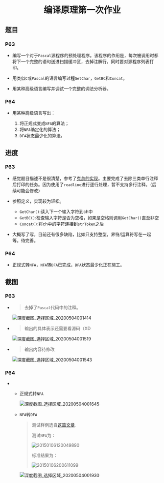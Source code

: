 <h1 align="center">编译原理第一次作业</h1>

## 题目

### P63

+   编写一个对于`Pascal`源程序的预处理程序。该程序的作用是，每次被调用时都将下一个完整的语句送进扫描缓冲区，去掉注解行，同时要对源程序列表打印。

+   用类似`C`或`Pascal`的语言编写过程`GetChar`，`GetBC`和`Concat`。

+   用某种高级语言编写并调试一个完整的词法分析器。

### P64

+   用某种高级语言写出：

	1.  将正规式变成`NFA`的算法；
	2.  将`NFA`确定化的算法；
	3.  `DFA`状态最少化的算法。

## 进度

### P63

+   感觉题目描述不是很清楚，参考了[克总的实现](https://github.com/Rilliane/Compilers_Principles_Homework)。主要完成了去除三类单行注释后打印的任务。因为使用了`readline`进行逐行处理，暂不支持多行注释。（后续可能会修改）

+   参照定义，实现较为轻松。

    +   `GetChar()`:读入下一个输入字符到ch中
    +   `GetBC()`:检查输入字符是否为空格，如果是空格则调用`GetChar()`直至非空
    +   `Concat()`:将ch中的字符连接到`strToken`之后

+   大概写了写，目前还有很多缺陷，比如只支持整型，界符/运算符写在一起等。待完善。

### P64

+   正规式转`NFA`，`NFA`转`DFA`已完成，`DFA`状态最少化正在施工。

## 截图

### P63

+   >   去掉了`Pascal`代码中的注释。

    ![深度截图_选择区域_20200504001414](https://i.loli.net/2020/05/04/qfYZD3BI7aGQO8b.png)

+   >   输出的具体表示还需要看源码（XD

    ![深度截图_选择区域_20200504001519](https://i.loli.net/2020/05/04/RQ5geBVMNF2Kmvq.png)

+   >   输出内容待修改

    ![深度截图_选择区域_20200504001543](https://i.loli.net/2020/05/04/V7iwbeZBWUDRzj3.png)

### P64

+   +   正规式转`NFA`

        ![深度截图_选择区域_20200504001645](https://i.loli.net/2020/05/04/L8BgR5pJf3HjaAd.png)

    +   `NFA`转`DFA`

        >   测试样例选自[这篇文章](https://blog.csdn.net/u012359618/article/details/42456771).
        >
        >   测试`NFA`为：
        >
        >   ![20150106120049890](https://i.loli.net/2020/05/04/dfDVjBeLkHSQWxY.jpg)
        >
        >   标准结果为：
		>
        >   ![20150106200611099](https://i.loli.net/2020/05/04/a4TsxNzJQdntlMZ.jpg)

        ![深度截图_选择区域_20200504001930](https://i.loli.net/2020/05/04/hFHTK6qzwMnfNmu.png)

